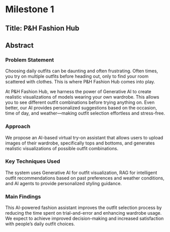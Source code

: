 # Milestone 1 

## Title: P&H Fashion Hub

## Abstract

### Problem Statement

Choosing daily outfits can be daunting and often frustrating. Often times, you try on multiple outfits before heading out, only to find your room scattered with clothes. This is where P&H Fashion Hub comes into play.

At P&H Fashion Hub, we harness the power of Generative AI to create realistic visualizations of models wearing your own wardrobe. This allows you to see different outfit combinations before trying anything on. Even better, our AI provides personalized suggestions based on the occasion, time of day, and weather—making outfit selection effortless and stress-free.

### Approach

We propose an AI-based virtual try-on assistant that allows users to upload images of their wardrobe, specifically tops and bottoms, and generates realistic visualizations of possible outfit combinations. 


### Key Techniques Used

The system uses Generative AI for outfit visualization, RAG for intelligent outfit recommendations based on past preferences and weather conditions, and AI agents to provide personalized styling guidance.

### Main Findings

This AI-powered fashion assistant improves the outfit selection process by reducing the time spent on trial-and-error and enhancing wardrobe usage. We expect to achieve improved decision-making and increased satisfaction with people’s daily outfit choices. 
